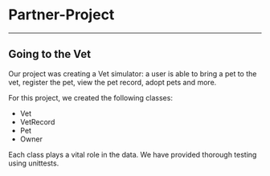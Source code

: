 # Partner-Project
------------------------------------------------------------------------------------------------------------------------------------------
## Going to the Vet
Our project was creating a Vet simulator: a user is able to bring a pet to the vet, register the pet, view the pet record, adopt pets and more.  
  
For this project, we created the following classes:
- Vet
- VetRecord
- Pet
- Owner 

Each class plays a vital role in the data. We have provided thorough testing using unittests.
